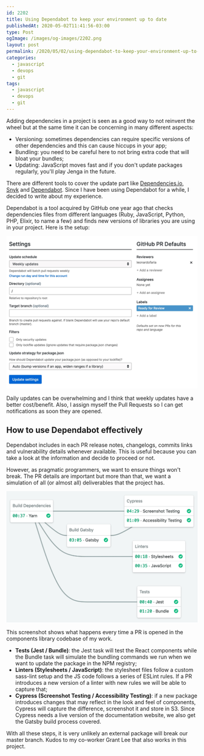 ```yaml
---
id: 2202
title: Using Dependabot to keep your environment up to date
publishedAt: 2020-05-02T11:41:56-03:00
type: Post
ogImage: /images/og-images/2202.png
layout: post
permalink: /2020/05/02/using-dependabot-to-keep-your-environment-up-to-date
categories:
  - javascript
  - devops
  - git
tags:
  - javascript
  - devops
  - git
---
```


Adding dependencies in a project is seen as a good way to not reinvent the wheel but at the same time it can be concerning in many different aspects:
- Versioning: sometimes dependencies can require specific versions of other dependencies and this can cause hiccups in your app;
- Bundling: you need to be careful here to not bring extra code that will bloat your bundles;
- Updating: JavaScript moves fast and if you don't update packages regularly, you'll play Jenga in the future.

There are different tools to cover the update part like [Dependencies.io](https://dependencies.io), [Snyk](https://snyk.io/) and [Dependabot](https://dependabot.com/). Since I have been using Dependabot for a while, I decided to write about my experience.

Dependabot is a tool acquired by GitHub one year ago that checks dependencies files from different languages (Ruby, JavaScript, Python, PHP, Elixir, to name a few) and finds new versions of libraries you are using in your project. Here is the setup:

![Dependabot screenshot](/wp-content/uploads/2020/05/dependabot.jpg)

Daily updates can be overwhelming and I think that weekly updates have a better cost/benefit. Also, I assign myself the Pull Requests so I can get notifications as soon they are opened.

## How to use Dependabot effectively

Dependabot includes in each PR release notes, changelogs, commits links and vulnerability details whenever available. This is useful because you can take a look at the information and decide to proceed or not.

However, as pragmatic programmers, we want to ensure things won't break. The PR details are important but more than that, we want a simulation of all (or almost all) deliverables that the project has.

![CI Integration](/wp-content/uploads/2020/05/semaphore.jpg)

This screenshot shows what happens every time a PR is opened in the components library codebase of my work.

- **Tests (Jest / Bundle)**: the Jest task will test the React components while the Bundle task will simulate the bundling commands we run when we want to update the package in the NPM registry;
- **Linters (Stylesheets / JavaScript)**: the stylesheet files follow a custom sass-lint setup and the JS code follows a series of ESLint rules. If a PR introduces a new version of a linter with new rules we will be able to capture that;
- **Cypress (Screenshot Testing / Accessibility Testing)**: if a new package introduces changes that may reflect in the look and feel of components, Cypress will capture the difference, screenshot it and store in S3. Since Cypress needs a live version of the documentation website, we also get the Gatsby build process covered.

With all these steps, it is very unlikely an external package will break our master branch. Kudos to my co-worker Grant Lee that also works in this project.
